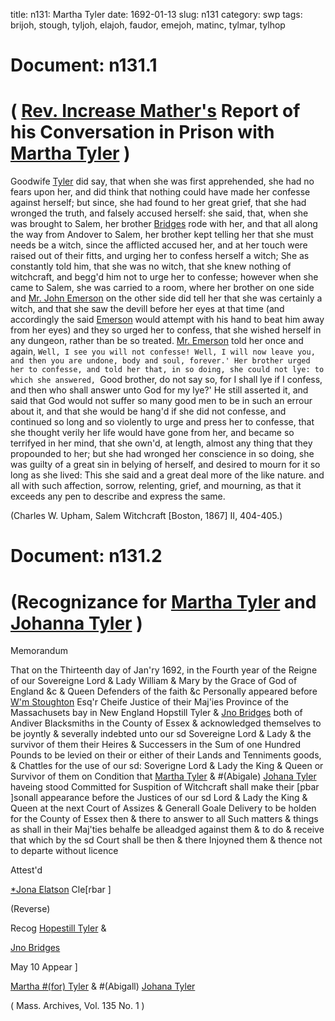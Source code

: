title: n131: Martha Tyler
date: 1692-01-13
slug: n131
category: swp
tags: brijoh, stough, tyljoh, elajoh, faudor, emejoh, matinc, tylmar, tylhop




<div markdown class="doc" id="n131.1">

# Document: n131.1


# ( [Rev. Increase Mather's](/tag/matinc.html) Report of his Conversation in Prison with [Martha Tyler](/tag/tylmar.html) )

Goodwife [Tyler](/tag/tylmar.html) did say, that when she was first apprehended, she had no fears upon her, and did think that nothing could have made her confesse against herself; but since, she had found to her great grief, that she had wronged the truth, and falsely accused herself: she said, that, when she was brought to Salem, her brother [Bridges](/tag/brijoh.html) rode with her, and that all along the way from Andover to Salem, her brother kept telling her that she must needs be a witch, since the afflicted accused her, and at her touch were raised out of their fitts, and urging her to confess herself a witch; She as constantly told him, that she was no witch, that she knew nothing of witchcraft, and begg'd him not to urge her to confesse; however when she came to Salem, she was carried to a room, where her brother on one side and [Mr. John Emerson](/tag/emejoh.html) on the other side did tell her that she was certainly a witch, and that she saw the devill before her eyes at that time (and accordingly the said [Emerson](/tag/emejoh.html) would attempt with his hand to beat him away from her eyes) and they so urged her to confess, that she wished herself in any dungeon, rather than be so treated. [Mr. Emerson](/tag/emejoh.html) told her once and again, `Well, I see you will not confesse! Well, I will now leave you, and then you are undone, body and soul, forever.' Her brother urged her to confesse, and told her that, in so doing, she could not lye: to which she answered, `Good brother, do not say so, for I shall lye if I confess, and then who shall answer unto God for my lye?' He still asserted it, and said that God would not suffer so many good men to be in such an errour about it, and that she would be hang'd if she did not confesse, and continued so long and so violently to urge and press her to confesse, that she thought verily her life would have gone from her, and became so terrifyed in her mind, that she  own'd, at length, almost any thing that they propounded to her; but she had wronged her conscience in so doing, she was guilty of a great sin in belying of herself, and desired to mourn for it so long as she lived: This she said and a great deal more of the like nature. and all with such affection, sorrow, relenting, grief, and mourning, as that it exceeds any pen to describe and express the same.

(Charles W. Upham, Salem Witchcraft  [Boston, 1867] II, 404-405.)


</div>



<div markdown class="doc" id="n131.2">

# Document: n131.2


# (Recognizance for [Martha Tyler](/tag/tylmar.html) and [Johanna Tyler](/tag/tyljoh.html) )

Memorandum 

That on the Thirteenth day of Jan'ry 1692, in the Fourth year of the Reigne of our Sovereigne Lord & Lady William & Mary by the Grace of God of England &c & Queen Defenders of the faith &c Personally appeared before [W'm Stoughton](/tag/stough.html) Esq'r Cheife Justice of their Maj'ies Province of the Massachusets bay in New England Hopstill Tyler & [Jno Bridges](/tag/brijoh.html) both of Andiver Blacksmiths in the County of Essex & acknowledged themselves to be joyntly & severally indebted unto our sd Sovereigne Lord & Lady & the survivor of them their Heires & Successers in the Sum of one Hundred Pounds to be levied on their or either of their Lands and Tenniments goods, & Chattles for the use of our sd: Soverigne Lord & Lady the King & Queen or Survivor of them on Condition that [Martha Tyler](/tag/tylmar.html) & #(Abigale) [Johana Tyler](/tag/tyljoh.html) haveing stood Committed for Suspition of Witchcraft shall make their [pbar ]sonall appearance before the Justices of our sd Lord & Lady the King & Queen at the next Court of Assizes & Generall Goale Delivery to be holden for the County of Essex then & there to answer to all Such matters & things as shall in their Maj'ties behalfe be alleadged against them & to do & receive that which by the sd Court shall be then & there Injoyned them & thence not to departe without licence

Attest'd 

[*Jona Elatson](/tag/elajoh.html) Cle[rbar ]

 

(Reverse) 

Recog [Hopestill Tyler](/tag/tylhop.html) &

[Jno Bridges](/tag/brijoh.html)

May 10 Appear ]

[Martha #(for) Tyler](/tag/tylmar.html) & #(Abigall) [Johana Tyler](/tag/tyljoh.html)

( Mass. Archives, Vol. 135 No. 1 )


</div>

